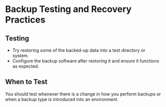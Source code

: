 # Backup Testing and Recovery Practices

## Testing

- Try restoring some of the backed-up data into a test directory or system.
- Configure the backup software after restoring it and ensure it functions as expected.

## When to Test

You should test whenever there is a change in how you perform backups or when a backup type is introduced into an environment.